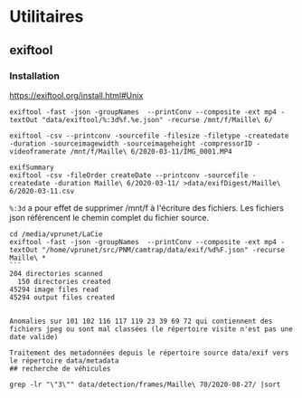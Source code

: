 # Utilitaires

## exiftool

### Installation

https://exiftool.org/install.html#Unix


```
exiftool -fast -json -groupNames  --printConv --composite -ext mp4 -textOut "data/exiftool/%:3d%f.%e.json" -recurse /mnt/f/Maille\ 6/

exiftool -csv --printconv -sourcefile -filesize -filetype -createdate -duration -sourceimagewidth -sourceimageheight -compressorID -videoframerate /mnt/f/Maille\ 6/2020-03-11/IMG_0001.MP4

exifSummary
exiftool -csv -fileOrder createDate --printconv -sourcefile -createdate -duration Maille\ 6/2020-03-11/ >data/exifDigest/Maille\ 6/2020-03-11.csv

```

`%:3d` a pour effet de supprimer /mnt/f à l'écriture des fichiers.
Les fichiers json référencent le chemin complet du fichier source.

```
cd /media/vprunet/LaCie
exiftool -fast -json -groupNames  --printConv --composite -ext mp4 -textOut "/home/vprunet/src/PNM/camtrap/data/exif/%d%F.json" -recurse Maille\ *
``̀
204 directories scanned
  150 directories created
45294 image files read
45294 output files created


Anomalies sur 101 102 116 117 119 23 39 69 72 qui contiennent des fichiers jpeg ou sont mal classées (le répertoire visite n'est pas une date valide)

Traitement des metadonnées depuis le répertoire source data/exif vers le répertoire data/metadata
## recherche de véhicules

grep -lr "\"3\"" data/detection/frames/Maille\ 70/2020-08-27/ |sort
